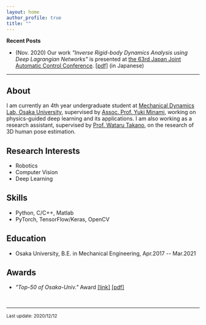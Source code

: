 ```yaml
---
layout: home
author_profile: true
title: ""
---
```


**Recent Posts**  
  - (Nov. 2020) Our work *"Inverse Rigid-body Dynamics Analysis using Deep Lagrangian Networks"* is presented at [the 63rd Japan Joint Automatic Control Conference](https://www.sice.jp/rengo63/). [[pdf]](/pdf/2G1-2.pdf) (in Japanese)

---

## About
  I am currently an 4th year undergraduate student at [Mechanical Dynamics Lab, Osaka University](https://ishikawa-lab.sakura.ne.jp/), supervised by [Assoc. Prof. Yuki Minami](https://y373.sakura.ne.jp/minami/en/), working on physics-guided deep learning and its applications. I am also working as a research assistant, supervised by [Prof. Wataru Takano](http://www-mmds.sigmath.es.osaka-u.ac.jp/faculty/personal/takano/), on the research of 3D human pose estimation.

## Research Interests
  - Robotics
  - Computer Vision
  - Deep Learning

## Skills
  - Python, C/C++, Matlab
  - PyTorch, TensorFlow/Keras, OpenCV

## Education
  - Osaka University, B.E. in Mechanical Engineering, Apr.2017 -- Mar.2021

## Awards
  - *"Top-50 of Osaka-Univ."* Award [[link]](https://www.celas.osaka-u.ac.jp/top-50-of-osaka-univ/) [[pdf]](https://www.celas.osaka-u.ac.jp/wp-content/uploads/2019/01/h30_prize_recipients.pdf)

<br>

---
<sup>Last update: 2020/12/12